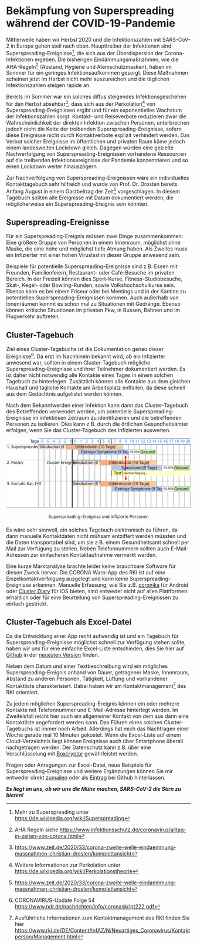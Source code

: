 # Bekämpfung von Superspreading während der COVID-19-Pandemie
Mittlerweile haben wir Herbst 2020 und die Infektionszahlen mit SARS-CoV-2 in Europa gehen steil nach oben. Haupttreiber der Infektionen sind Superspreading-Ereignisse[^1], die sich aus der Überdispersion der Corona-Infektionen ergeben. Die bisherigen Eindämmungsmaßnahmen, wie die AHA-Regeln[^2] (Abstand, Hygiene und Atemschutzmasken), haben im Sommer für ein geringes Infektionsaufkommen gesorgt. Diese Maßnahmen scheinen jetzt im Herbst nicht mehr auszureichen und die täglichen Infektionszahlen steigen rapide an.

Bereits im Sommer war ein solches diffus steigendes Infektionsgeschehen für den Herbst absehbar[^3], dass sich aus der Perkolation[^4] von Superspreading-Ereignissen ergibt und für ein exponentielles Wachstum der Infektionszahlen sorgt. Kontakt- und Reiseverbote reduzieren zwar die Wahrscheinlichkeit der direkten Infektion zwischen Personen, unterbrechen jedoch nicht die Kette der treibenden Superspreading-Ereignisse, sofern diese Ereignisse nicht durch Kontaktverbote explizit verhindert werden. Das Verbot solcher Ereignisse im öffentlichen und privaten Raum käme jedoch einem landesweiten Lockdown gleich. Dagegen würden eine gezielte Nachverfolgung von Superspreading-Ereignissen vorhandene Ressourcen auf die treibenden Infektionsereignisse der Pandemie konzentrieren und so einen Lockdown weiter hinauszögern.

Zur Nachverfolgung von Superspreading-Ereignissen wäre ein individuelles Kontakttagebuch sehr hilfreich und wurde von Prof. Dr. Drosten bereits Anfang August in einem Gastbeitrag der Zeit[^3] vorgeschlagen. In diesem Tagebuch sollten alle Ereignisse mit Datum dokumentiert werden, die möglicherweise ein Superspreading-Ereignis sein könnten.

## Superspreading-Ereignisse
Für ein Superspreading-Ereignis müssen zwei Dinge zusammenkommen: Eine größere Gruppe von Personen in einem Innenraum, möglichst ohne Maske, die eine hohe und möglichst tiefe Atmung haben. Als Zweites muss ein Infizierter mit einer hohen Viruslast in dieser Gruppe anwesend sein.

Beispiele für potentielle Superspreading-Ereignisse sind z.B. Essen mit Freunden, Familienfeiern, Restaurant- oder Café-Besuche im privaten Bereich. In der Freizeit können dies Sport-Kurse, Fitness-Studiobesuche, Skat-, Kegel- oder Bowling-Runden, sowie Volkshochschulkurse sein. Ebenso kann es bei einem Friseur oder bei Meetings und in der Kantine zu potentiellen Superspreading-Ereignissen kommen. Auch außerhalb von Innenräumen kommt es schon mal zu Situationen mit Gedränge. Ebenso können kritische Situationen im privaten Pkw, in Bussen, Bahnen und im Flugverkehr auftreten.

## Cluster-Tagebuch

Ziel eines Cluster-Tagebuchs ist die Dokumentation genau dieser Ereignisse[^5]. Da erst im Nachhinein bekannt wird, ob ein Infizierter anwesend war, sollten in einem Cluster-Tagebuch mögliche Superspreading-Ereignisse und ihrer Teilnehmer dokumentiert werden. Es ist daher nicht notwendig alle Kontakte eines Tages in einem solchen Tagebuch zu hinterlegen. Zusätzlich können alle Kontakte aus dem gleichen Haushalt und tägliche Kontakte am Arbeitsplatz entfallen, da diese schnell aus dem Gedächtnis aufgelistet werden können.

Nach dem Bekanntwerden einer Infektion kann dann das Cluster-Tagebuch des Betreffenden verwendet werden, um potentielle Superspreading-Ereignisse im infektiösen Zeitraum zu identifizieren und die betreffenden Personen zu isolieren. Dies kann z.B. durch die örtlichen Gesundheitsämter erfolgen, wenn Sie das Cluster-Tagebuch des Infizierten auswerten.

![Superspreading-Ereigniss und infizierte Personen](https://raw.githubusercontent.com/logiclink/Cluster-Diary/main/Cluster-Infektionen.svg?sanitize=true)
<p style="text-align: center;"><sup>Superspreading-Ereigniss und infizierte Personen</sup></p>

Es wäre sehr sinnvoll, ein solches Tagebuch elektronisch zu führen, da dann manuelle Kontaktdaten nicht mühsam entziffert werden müssten und die Daten transportabel sind, um sie z.B. einem Gesundheitsamt schnell per Mail zur Verfügung zu stellen. Neben Telefonnummern sollten auch E-Mail-Adressen zur einfacheren Kontaktaufnahme vermerkt werden.

Eine kurze Marktanalyse brachte leider keine brauchbare Software für diesen Zweck hervor. Die CORONA Warn-App des RKI ist auf eine Einzelkontaktverfolgung ausgelegt und kann keine Superspreading-Ereignisse erkennen. Manuelle Erfassung, wie Sie z.B. [coronika](https://www.coronika.app/) für Android oder [Cluster Diary](https://apps.apple.com/de/app/cluster-diary/id1535388491) für iOS bieten, sind entweder nicht auf allen Plattformen erhältlich oder für eine Beurteilung von Superspreading-Ereignissen zu einfach gestrickt.

## Cluster-Tagebuch als Excel-Datei
Da die Entwicklung einer App recht aufwendig ist und ein Tagebuch für Superspreading-Ereignisse möglichst schnell zur Verfügung stehen sollte, haben wir uns für eine einfache Excel-Liste entschieden, dies Sie hier auf [Github](https://github.com/logiclink/Cluster-Diary) in der [neuesten Version](https://github.com/logiclink/Cluster-Diary/raw/main/Cluster-Tagebuch.xlsx) finden.

Neben dem Datum und einer Textbeschreibung wird ein mögliches Superspreading-Ereignis anhand von Dauer, getragener Maske, Innenraum, Abstand zu anderen Personen, Tätigkeit, Lüftung und vorhandener Kontaktliste charakterisiert. Dabei haben wir am Kontaktmanagement[^6] des RKI orientiert.

Zu jedem möglichen Superspreading-Ereignis können ein oder mehrere Kontakte mit Telefonnummer und E-Mail-Adresse hinterlegt werden. Im Zweifelsfall reicht hier auch ein allgemeiner Kontakt von dem aus dann eine Kontaktliste angefordert werden kann.
Das Führen eines solchen Cluster-Tagebuchs ist immer noch Arbeit. Allerdings hat mich das Nachtragen einer Woche gerade mal 10 Minuten gekostet. Wenn die Excel-Liste auf einem Cloud-Verzeichnis liegt können Ereignisse auch über Smartphone überall nachgetragen werden. Der Datenschutz kann z.B. über eine Verschlüsselung mit [Boxcryptor](https://www.boxcryptor.com/de/) gewährleistet werden.

Fragen oder Anregungen zur Excel-Datei, neue Beispiele für Superspreading-Ereignisse und weitere Ergänzungen können Sie mir entweder direkt [zumailen](mailto://info@logiclink.de) oder als [Eintrag](https://github.com/logiclink/Cluster-Diary/issues) bei Github hinterlassen.

<b><i>Es liegt an uns, ob wir uns die Mühe machen, SARS-CoV-2 die Stirn zu bieten!</i></b>

[^1]: Mehr zu Superspreading unter https://de.wikipedia.org/wiki/Superspreading
[^2]: AHA Regeln siehe https://www.infektionsschutz.de/coronavirus/alltag-in-zeiten-von-corona.html
[^3]: https://www.zeit.de/2020/33/corona-zweite-welle-eindaemmung-massnahmen-christian-drosten/komplettansicht
[^4]: Weitere Informationen zur Perkolation unter https://de.wikipedia.org/wiki/Perkolationstheorie
[^5]: CORONAVIRUS-Update Folge 54 https://www.ndr.de/nachrichten/info/coronaskript222.pdf
[^6]: Ausführliche Informationen zum Kontaktmanagement des RKI finden Sie hier https://www.rki.de/DE/Content/InfAZ/N/Neuartiges_Coronavirus/Kontaktperson/Management.html